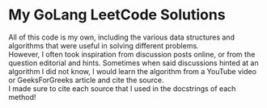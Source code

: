 # My GoLang LeetCode Solutions
All of this code is my own, including the various data structures and algorithms that were useful in solving different problems.<br> 
However, I often took inspiration from discussion posts online, or from the question editorial and hints. Sometimes when said discussions hinted at an algorithm I did not know, I would learn the algorithm from a YouTube video or GeeksForGreeks article and cite the source.<br>
I made sure to cite each source that I used in the docstrings of each method!